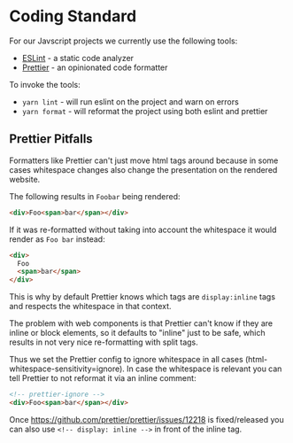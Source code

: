 # Coding Standard

For our Javscript projects we currently use the following tools:

* [ESLint](https://eslint.org/) - a static code analyzer
* [Prettier](https://prettier.io/) - an opinionated code formatter

To invoke the tools:

* `yarn lint` - will run eslint on the project and warn on errors
* `yarn format` - will reformat the project using both eslint and prettier

## Prettier Pitfalls

Formatters like Prettier can't just move html tags around because in some cases whitespace changes also change the presentation on the rendered website.

The following results in `Foobar` being rendered:

```html
<div>Foo<span>bar</span></div>
```

If it was re-formatted without taking into account the whitespace it would render as `Foo bar` instead:

```html
<div>
  Foo
  <span>bar</span>
</div>
```

This is why by default Prettier knows which tags are `display:inline` tags and respects the whitespace in that context.

The problem with web components is that Prettier can't know if they are inline or block elements, so it defaults to "inline" just to be safe, which results in not very nice re-formatting with split tags.

Thus we set the Prettier config to ignore whitespace in all cases (html-whitespace-sensitivity=ignore). In case the whitespace is relevant you can tell Prettier to not reformat it via an inline comment:

```html
<!-- prettier-ignore -->
<div>Foo<span>bar</span></div>
```

Once https://github.com/prettier/prettier/issues/12218 is fixed/released you can also use `<!-- display: inline -->` in front of the inline tag.